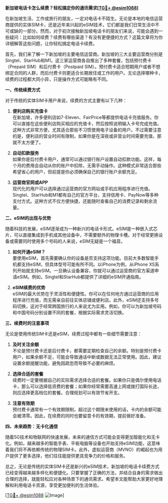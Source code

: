 **新加坡电话卡怎么续费？轻松搞定你的通讯需求[[TG💪+ @esim1088](https://t.me/s/esim1088)]**

在新加坡生活、工作或旅行的朋友，一定对电话卡不陌生。无论是本地的电信运营商提供的实体SIM卡，还是近年来兴起的eSIM技术，它们都是我们日常生活中不可或缺的一部分。然而，对于初次接触新加坡电话卡的朋友们来说，可能会遇到一些疑问：比如如何续费？续费有哪些渠道？有没有更便捷的方式？这篇文章将为你详细解答这些问题，让你轻松搞定电话卡续费。

首先，我们来了解一下新加坡的主要电信运营商。新加坡的三大主要运营商分别是Singtel、StarHub和M1。这三家运营商各自推出了多种套餐，包括预付费卡（Prepaid SIM）和后付费卡（Postpaid SIM）。预付费卡适合短期用户或者不想绑定合同的人群，而后付费卡则更适合长期居住或工作的用户。无论选择哪种卡，续费的过程都大同小异，只是操作方式可能略有不同。

**一、传统续费方式**

对于传统的实体SIM卡用户来说，续费的方式主要有以下几种：

1. **便利店购买充值卡**  
   在新加坡，许多便利店如7-Eleven、FairPrice等都提供电话卡充值服务。你可以直接在这些便利店购买相应的充值卡，然后按照说明输入卡号完成充值。这种方式非常方便，尤其适合那些不习惯使用电子设备的用户。不过需要注意的是，便利店的营业时间有限制，如果你是在深夜或非营业时间需要充值，那就不太方便了。

2. **自动扣款服务**  
   如果你是后付费卡用户，通常可以通过银行账户设置自动扣款功能。这样，每个月的费用会自动从你的账户中扣除，无需手动操作。这种模式非常适合那些希望省心的用户，但前提是你必须确保自己的银行账户余额充足。

3. **运营商官网或APP**  
   现代化的用户可以选择通过运营商的官方网站或手机应用程序进行充值。Singtel、StarHub和M1都有自己的官方平台，支持信用卡、PayNow等多种支付方式。这种方式不仅方便快捷，还能随时查看自己的消费记录和剩余流量。

**二、eSIM的出现与优势**

随着科技的发展，eSIM逐渐成为一种新兴的电话卡形式。eSIM是一种嵌入式芯片，可以直接集成到手机或其他设备中，不需要额外的物理卡槽。对于经常更换设备或需要同时使用多个号码的人来说，eSIM无疑是一个福音。

1. **如何开通eSIM？**  
   要使用eSIM，首先需要确认你的设备是否支持这项功能。目前大多数智能手机都支持eSIM，但具体型号可能有所不同。以iPhone为例，从iPhone XS系列开始就支持eSIM。一旦确认设备兼容，你就可以通过运营商的官方渠道申请eSIM。例如，Singtel和StarHub都提供了详细的eSIM开通指南。

2. **eSIM续费的优势**  
   eSIM的最大优势在于灵活性和便捷性。你可以在任何地方通过运营商的应用程序进行充值，而无需亲自前往实体店铺或便利店。此外，eSIM还支持多号码切换，这对于经常跨国旅行的人来说尤为实用。例如，你可以为新加坡号码和中国号码分别设置不同的套餐，根据实际需求灵活切换。

**三、续费时的注意事项**

无论是使用传统SIM卡还是eSIM，续费过程中都有一些细节需要注意：

1. **及时关注余额**  
   不论是预付费卡还是后付费卡，都需要定期检查自己的余额。特别是预付费卡用户，如果余额不足，可能会导致通话中断或数据无法正常使用。因此，建议设置余额提醒功能，避免因疏忽而导致不必要的麻烦。

2. **选择合适的套餐**  
   续费时一定要根据自己的实际需求选择合适的套餐。如果你只是偶尔使用电话卡，那么可以选择低资费的套餐；如果你经常需要高速上网或拨打国际长途，则应选择更高档位的套餐。合理规划可以有效节省开支。

3. **注意有效期**  
   预付费卡通常有一个有效期限制，超过这个期限未使用的话，卡内的余额可能会被清零。因此，在续费的同时也要留意卡的有效期，提前做好准备。

**四、未来趋势：无卡化通信**

随着5G技术和物联网的快速发展，未来的通信方式可能会变得更加智能化和无卡化。例如，越来越多的智能手表、平板电脑等设备也开始支持eSIM功能，这意味着我们将不再依赖传统的物理SIM卡。此外，虚拟运营商（MVNO）的崛起也为用户提供了更多选择，他们往往能提供更具竞争力的价格和服务。

总之，无论是传统的实体SIM卡还是新兴的eSIM技术，新加坡的电话卡续费方式已经变得越来越多样化和便捷化。只要掌握了正确的方法，并结合自身的需求做出合理的选择，就能轻松应对各种场景下的通讯需求。希望本文能帮助大家更好地理解和利用电话卡资源，享受更加便利的生活体验。

[[TG💪+ @esim1088](https://t.me/s/esim1088) ![Image](https://i.postimg.cc/4NQfJmqS/Snipaste-2025-05-13-00-14-12.png)]